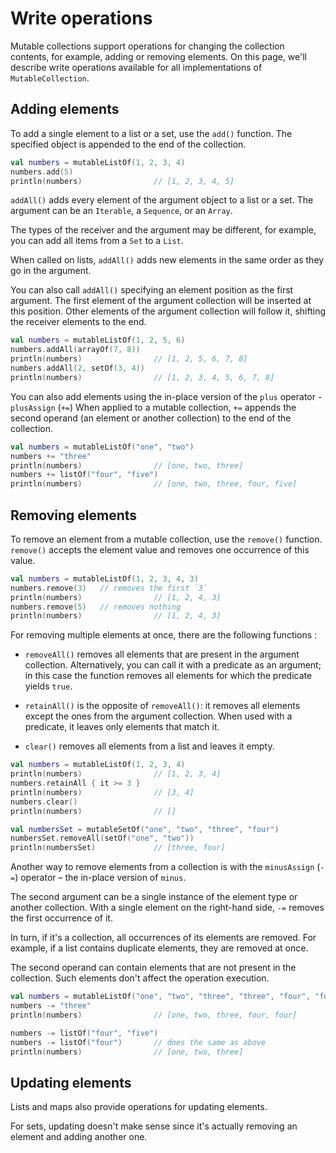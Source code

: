 # Write operations

Mutable collections support operations for changing the collection contents, for example, adding or removing elements. On this page, we'll describe write operations available for all implementations of `MutableCollection`.

## Adding elements

To add a single element to a list or a set, use the `add()` function. The specified object is appended to the end of the collection.

```Kotlin
val numbers = mutableListOf(1, 2, 3, 4)
numbers.add(5)
println(numbers)                // [1, 2, 3, 4, 5]
```

`addAll()` adds every element of the argument object to a list or a set. The argument can be an `Iterable`, a `Sequence`, or an `Array`. 

The types of the receiver and the argument may be different, for example, you can add all items from a `Set` to a `List`.

When called on lists, `addAll()` adds new elements in the same order as they go in the argument. 

You can also call `addAll()` specifying an element position as the first argument. The first element of the argument collection will be inserted at this position. Other elements of the argument collection will follow it, shifting the receiver elements to the end.

```Kotlin
val numbers = mutableListOf(1, 2, 5, 6)
numbers.addAll(arrayOf(7, 8))
println(numbers)                // [1, 2, 5, 6, 7, 8]
numbers.addAll(2, setOf(3, 4))
println(numbers)                // [1, 2, 3, 4, 5, 6, 7, 8]
```

You can also add elements using the in-place version of the `plus` operator -` plusAssign` (`+=`) When applied to a mutable collection, `+=` appends the second operand (an element or another collection) to the end of the collection.

```Kotlin
val numbers = mutableListOf("one", "two")
numbers += "three"
println(numbers)                // [one, two, three]
numbers += listOf("four", "five")    
println(numbers)                // [one, two, three, four, five]
```

## Removing elements

To remove an element from a mutable collection, use the `remove()` function. `remove()` accepts the element value and removes one occurrence of this value.

```Kotlin
val numbers = mutableListOf(1, 2, 3, 4, 3)
numbers.remove(3)   // removes the first `3`
println(numbers)                // [1, 2, 4, 3]
numbers.remove(5)   // removes nothing
println(numbers)                // [1, 2, 4, 3]
```

For removing multiple elements at once, there are the following functions :

- `removeAll()` removes all elements that are present in the argument collection. Alternatively, you can call it with a predicate as an argument; in this case the function removes all elements for which the predicate yields `true`.

- `retainAll()` is the opposite of `removeAll()`: it removes all elements except the ones from the argument collection. When used with a predicate, it leaves only elements that match it.

- `clear()` removes all elements from a list and leaves it empty.

```Kotlin
val numbers = mutableListOf(1, 2, 3, 4)
println(numbers)                // [1, 2, 3, 4]
numbers.retainAll { it >= 3 }
println(numbers)                // [3, 4]
numbers.clear()
println(numbers)                // []

val numbersSet = mutableSetOf("one", "two", "three", "four")
numbersSet.removeAll(setOf("one", "two"))
println(numbersSet)             // [three, four]
```

Another way to remove elements from a collection is with the `minusAssign` (`-=`) operator – the in-place version of `minus`. 

The second argument can be a single instance of the element type or another collection. With a single element on the right-hand side, `-=` removes the first occurrence of it. 

In turn, if it's a collection, all occurrences of its elements are removed. For example, if a list contains duplicate elements, they are removed at once. 

The second operand can contain elements that are not present in the collection. Such elements don't affect the operation execution.

```Kotlin
val numbers = mutableListOf("one", "two", "three", "three", "four", "four")
numbers -= "three"
println(numbers)                // [one, two, three, four, four]

numbers -= listOf("four", "five")    
numbers -= listOf("four")       // does the same as above
println(numbers)                // [one, two, three]
```

## Updating elements

Lists and maps also provide operations for updating elements. 

For sets, updating doesn't make sense since it's actually removing an element and adding another one.